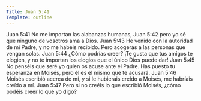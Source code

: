 ```yaml
---
Title: Juan 5:41
Template: outline
---
```


Juan 5:41 No me importan las alabanzas humanas,
Juan 5:42 pero yo sé que ninguno de vosotros ama a Dios.
Juan 5:43 He venido con la autoridad de mi Padre, y no me habéis recibido. Pero acogerás a las personas que vengan solas.
Juan 5:44 ¿Cómo podrías creer? ¡Te gusta que tus amigos te elogien, y no te importan los elogios que el único Dios puede dar!
Juan 5:45 No penséis que seré yo quien os acuse ante el Padre. Has puesto tu esperanza en Moisés, pero él es el mismo que te acusará.
Juan 5:46 Moisés escribió acerca de mí, y si le hubierais creído a Moisés, me habríais creído a mí.
Juan 5:47 Pero si no creéis lo que escribió Moisés, ¿cómo podéis creer lo que yo digo?